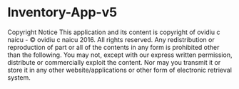 # Inventory-App-v5
Copyright Notice This application and its content is copyright of ovidiu c naicu - © ovidiu c naicu 2016. All rights reserved. Any redistribution or reproduction of part or all of the contents in any form is prohibited other than the following. You may not, except with our express written permission, distribute or commercially exploit the content. Nor may you transmit it or store it in any other website/applications or other form of electronic retrieval system.
